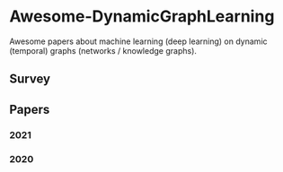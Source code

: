 # Awesome-DynamicGraphLearning
Awesome papers about machine learning (deep learning) on dynamic (temporal) graphs (networks / knowledge graphs).

## Survey

## Papers

### 2021

### 2020

